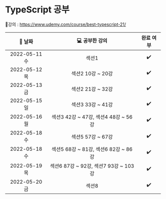 # TypeScript 공부

:link:강의 : https://www.udemy.com/course/best-typescript-21/

| :calendar: 날짜 |        :computer: 공부한 강의         |     완료 여부      |
| :-------------: | :-----------------------------------: | :----------------: |
|  2022-05-11 수  |                 섹션1                 | :heavy_check_mark: |
|  2022-05-12 목  |           섹션2 10강 ~ 20강           | :heavy_check_mark: |
|  2022-05-13 금  |           섹션2 21강 ~ 32강           | :heavy_check_mark: |
|  2022-05-15 일  |           섹션3 33강 ~ 41강           | :heavy_check_mark: |
|  2022-05-16 월  | 섹션3 42강 ~ 47강, 섹션4 48강 ~ 56강  | :heavy_check_mark: |
|  2022-05-18 수  |           섹션5 57강 ~ 67강           | :heavy_check_mark: |
|  2022-05-18 수  | 섹션5 68강 ~ 81강, 섹션6 82강 ~ 86강  | :heavy_check_mark: |
|  2022-05-19 목  | 섹션6 87강 ~ 92강, 섹션7 93강 ~ 103강 | :heavy_check_mark: |
|  2022-05-20 금  |                 섹션8                 | :heavy_check_mark: |
